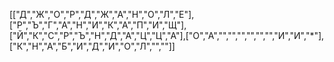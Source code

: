 [["Д","Ж","О","Р","Д","Ж","А","Н","О","Л","Е"],["Р","Ъ","Г","А","Н","И","К","А","П","И","Щ"],["Й","К","С","Р","Ъ","Н","Д","А","Ц","Ц","А"],["О","А","","","","","","","И","И","*"],["К","Н","А","Б","И","Д","И","О","Л","",""]]

